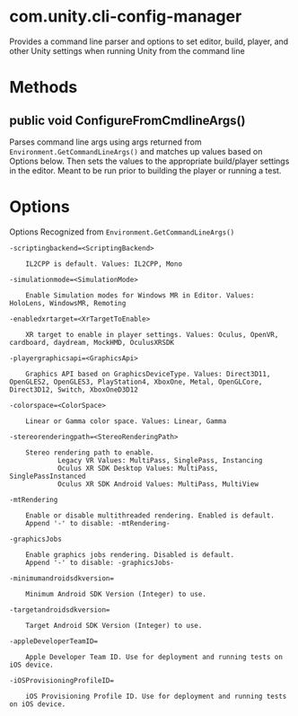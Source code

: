 # com.unity.cli-config-manager
Provides a command line parser and options to set editor, build, player, and other Unity settings when running Unity from the command line

# Methods
## public void ConfigureFromCmdlineArgs()

Parses command line args using args returned from `Environment.GetCommandLineArgs()` and matches up values based on Options below. Then sets the values to the appropriate build/player settings in the editor. Meant to be run prior to building the player or running a test.


# Options
Options Recognized from `Environment.GetCommandLineArgs()`

`-scriptingbackend=<ScriptingBackend>`

        IL2CPP is default. Values: IL2CPP, Mono
        
`-simulationmode=<SimulationMode>`

        Enable Simulation modes for Windows MR in Editor. Values: HoloLens, WindowsMR, Remoting
  
`-enabledxrtarget=<XrTargetToEnable>`

        XR target to enable in player settings. Values: Oculus, OpenVR, cardboard, daydream, MockHMD, OculusXRSDK
        
`-playergraphicsapi=<GraphicsApi>`

        Graphics API based on GraphicsDeviceType. Values: Direct3D11, OpenGLES2, OpenGLES3, PlayStation4, XboxOne, Metal, OpenGLCore, Direct3D12, Switch, XboxOneD3D12
        
`-colorspace=<ColorSpace>`

        Linear or Gamma color space. Values: Linear, Gamma
        
`-stereorenderingpath=<StereoRenderingPath>`
        
        Stereo rendering path to enable. 
                Legacy VR Values: MultiPass, SinglePass, Instancing
                Oculus XR SDK Desktop Values: MultiPass, SinglePassInstanced
                Oculus XR SDK Android Values: MultiPass, MultiView
                
`-mtRendering`

        Enable or disable multithreaded rendering. Enabled is default. 
        Append '-' to disable: -mtRendering-
        
`-graphicsJobs`

        Enable graphics jobs rendering. Disabled is default. 
        Append '-' to disable: -graphicsJobs-
         
`-minimumandroidsdkversion=`

        Minimum Android SDK Version (Integer) to use.
        
`-targetandroidsdkversion=`

        Target Android SDK Version (Integer) to use.
        
`-appleDeveloperTeamID=`

        Apple Developer Team ID. Use for deployment and running tests on iOS device.
        
`-iOSProvisioningProfileID=`

        iOS Provisioning Profile ID. Use for deployment and running tests on iOS device.
